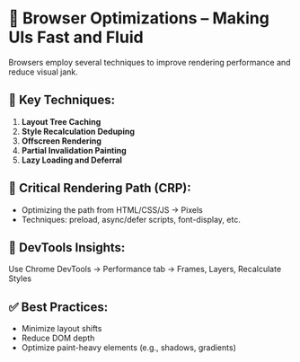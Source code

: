 # 🚀 Browser Optimizations – Making UIs Fast and Fluid

Browsers employ several techniques to improve rendering performance and reduce visual jank.

## 🔧 Key Techniques:
1. **Layout Tree Caching**
2. **Style Recalculation Deduping**
3. **Offscreen Rendering**
4. **Partial Invalidation Painting**
5. **Lazy Loading and Deferral**

## 🧠 Critical Rendering Path (CRP):
- Optimizing the path from HTML/CSS/JS → Pixels
- Techniques: preload, async/defer scripts, font-display, etc.

## 🧪 DevTools Insights:
Use Chrome DevTools → Performance tab → Frames, Layers, Recalculate Styles

## ✅ Best Practices:
- Minimize layout shifts
- Reduce DOM depth
- Optimize paint-heavy elements (e.g., shadows, gradients)